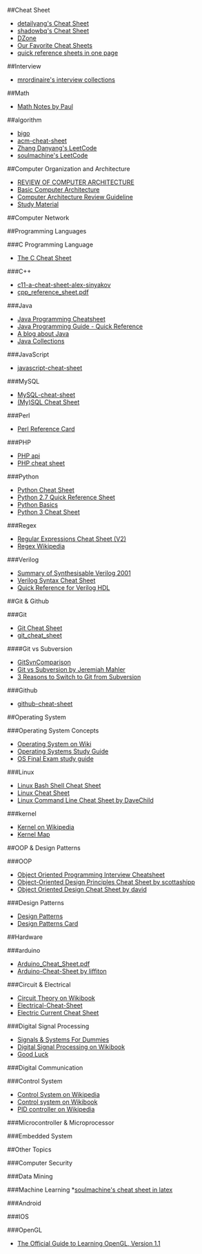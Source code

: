 ##Cheat Sheet
* [detailyang's Cheat Sheet](https://github.com/detailyang/cheat-sheets)
* [shadowbq's Cheat Sheet](https://github.com/shadowbq/Cheat-Sheets)
* [DZone](http://refcardz.dzone.com/)
* [Our Favorite Cheat Sheets](http://whatis.techtarget.com/reference/Our-Favorite-Cheat-Sheets)
* [quick reference sheets in one page](http://www.cheat-sheets.org/)

##Interview
* [mrordinaire's interview collections](https://github.com/mrordinaire/interview)

##Math
* [Math Notes by Paul](http://tutorial.math.lamar.edu/sitemap.aspx)

##algorithm
* [bigo](http://bigocheatsheet.com/)
* [acm-cheat-sheet](https://github.com/soulmachine/acm-cheat-sheet)
* [Zhang Danyang's LeetCode](https://github.com/zhangdanyangg/LeetCode)
* [soulmachine's LeetCode](https://github.com/soulmachine/leetcode)

##Computer Organization and Architecture
* [REVIEW OF COMPUTER ARCHITECTURE](http://mprolab.teipir.gr/vivlio80X86/comparch.pdf)
* [Basic Computer Architecture](http://cse.unl.edu/~witty/class/embedded/material/note/architecture.pdf)
* [Computer Architecture Review Guideline](http://cseweb.ucsd.edu/classes/wi06/cse141/Review.pdf)
* [Study Material](http://www.ddegjust.ac.in/studymaterial/msc-cs/ms-07.pdf)

##Computer Network

##Programming Languages

###C Programming Language
* [The C Cheat Sheet](http://claymore.engineer.gvsu.edu/~steriana/226/C.CheatSheet.pdf)

###C++
* [c11-a-cheat-sheet-alex-sinyakov](http://isocpp.org/blog/2012/12/c11-a-cheat-sheet-alex-sinyakov) 
* [cpp_reference_sheet.pdf](http://www.dreamincode.net/downloads/ref_sheets/cpp_reference_sheet.pdf)

###Java
* [Java Programming Cheatsheet](http://introcs.cs.princeton.edu/java/11cheatsheet/)
* [Java Programming Guide - Quick Reference](http://www.digilife.be/quickreferences/QRC/JAVA%20Programming%20Guide%20-%20Quick%20Reference.pdf)
* [A blog about Java](http://www.programcreek.com/)
* [Java Collections](http://www.programcreek.com/category/java-2/java-collections/)


###JavaScript
* [javascript-cheat-sheet](https://www.addedbytes.com/cheat-sheets/javascript-cheat-sheet/)

###MySQL
* [MySQL-cheat-sheet](https://www.addedbytes.com/cheat-sheets/mysql-cheat-sheet/)
* [(My)SQL Cheat Sheet](http://cse.unl.edu/~sscott/ShowFiles/SQL/CheatSheet/SQLCheatSheet.html)

###Perl
* [Perl Reference Card](http://www.cheat-sheets.org/saved-copy/perl_refcard.pdf)

###PHP
* [PHP api](http://overapi.com/php/)
* [PHP cheat sheet](http://www.digilife.be/quickreferences/qrc/php%20cheat%20sheet.pdf)

###Python
* [Python Cheat Sheet](https://www.addedbytes.com/cheat-sheets/python-cheat-sheet/)
* [Python 2.7 Quick Reference Sheet](http://www.astro.up.pt/~sousasag/Python_For_Astronomers/Python_qr.pdf)
* [Python Basics](http://www.cogsci.rpi.edu/~destem/igd/python_cheat_sheet.pdf)
* [Python 3 Cheat Sheet](http://perso.limsi.fr/pointal/_media/python:cours:mementopython3-english.pdf)

###Regex
* [Regular Expressions Cheat Sheet (V2)](https://www.addedbytes.com/cheat-sheets/regular-expressions-cheat-sheet/)
* [Regex Wikipedia](http://en.wikipedia.org/wiki/Regular_expression)

###Verilog
* [Summary of Synthesisable Verilog 2001](http://www.cl.cam.ac.uk/teaching/1314/P33/files/verilogcheatsheet.pdf)
* [Verilog Syntax Cheat Sheet](http://binaryllama.net/dropbox/fpga_meetup/materials/verilog.pdf)
* [Quick Reference for Verilog HDL](http://web.stanford.edu/class/ee183/handouts_win2003/VerilogQuickRef.pdf)

##Git & Github

###Git
* [Git Cheat Sheet](https://github.com/ArslanBilal/Git-Cheat-Sheet/blob/master/Git%20Cheat%20Sheet-Eng.md)
* [git_cheat_sheet](http://rogerdudler.github.io/git-guide/files/git_cheat_sheet.pdf)

####Git vs Subversion
* [GitSvnComparison](https://git.wiki.kernel.org/index.php/GitSvnComparsion)
* [Git vs Subversion by Jeremiah Mahler](http://jmahler.github.io/git/2013/07/04/git_vs_svn.html)
* [3 Reasons to Switch to Git from Subversion](http://markmcb.com/2008/10/18/3-reasons-to-switch-to-git-from-subversion/)

###Github
* [github-cheat-sheet](https://github.com/tiimgreen/github-cheat-sheet)

##Operating System

###Operating System Concepts
* [Operating System on Wiki](http://en.wikipedia.org/wiki/Operating_system)
* [Operating Systems Study Guide](http://www.sal.ksu.edu/faculty/tim/ossg/index.html)
* [OS Final Exam study guide](https://www.cs.rutgers.edu/~pxk/416/exam/study-guide-final.html)

###Linux
* [Linux Bash Shell Cheat Sheet](http://cli.learncodethehardway.org/bash_cheat_sheet.pdf)
* [Linux Cheat Sheet](http://images.linoxide.com/linux-cheat-sheet.pdf)
* [Linux Command Line Cheat Sheet by DaveChild](http://www.cheatography.com/davechild/cheat-sheets/linux-command-line/)

###kernel
* [Kernel on Wikipedia](http://en.wikipedia.org/wiki/Kernel_(operating_system))
* [Kernel Map](http://www.makelinux.net/kernel_map/)

##OOP & Design Patterns

###OOP
* [Object Oriented Programming Interview Cheatsheet](http://allfuzzy.tumblr.com/post/21184157352/object-oriented-programming-interview-cheatsheet)
* [Object-Oriented Design Principles Cheat Sheet by scottashipp](http://www.cheatography.com/scottashipp/cheat-sheets/object-oriented-design-principles/)
* [Object Oriented Design Cheat Sheet by david](http://www.cheatography.com/david/cheat-sheets/object-oriented-design/)

###Design Patterns
* [Design Patterns](http://refcardz.dzone.com/refcardz/design-patterns)
* [Design Patterns Card](http://www.cheat-sheets.org/saved-copy/designpatternscard1.pdf)

##Hardware

###arduino
* [Arduino_Cheat_Sheet.pdf](http://dlnmh9ip6v2uc.cloudfront.net/learn/materials/8/Arduino_Cheat_Sheet.pdf)
* [Arduino-Cheat-Sheet by liffiton](https://github.com/liffiton/Arduino-Cheat-Sheet)

###Circuit & Electrical
* [Circuit Theory on Wikibook](http://en.wikibooks.org/wiki/Circuit_Theory)
* [Electrical-Cheat-Sheet](http://www.scribd.com/doc/28653716/Electrical-Cheat-Sheet)
* [Electric Current Cheat Sheet](http://www.physicstutorials.org/home/electric-current/electric-current-cheat-sheet)

###Digital Signal Processing
* [Signals & Systems For Dummies](http://www.dummies.com/how-to/content/signals-systems-for-dummies-cheat-sheet.html)
* [Digital Signal Processing on Wikibook](http://en.wikibooks.org/wiki/Digital_Signal_Processing)
* [Good Luck](http://www.keepcalm-o-matic.co.uk/p/keep-calm-and-die-already-6/)

###Digital Communication

###Control System
* [Control System on Wikipedia](http://en.wikipedia.org/wiki/Control_system)
* [Control system on Wikibook](http://en.wikibooks.org/wiki/Control_Systems)
* [PID controller on Wikipedia](http://en.wikipedia.org/wiki/PID_controller)

###Microcontroller & Microprocessor

###Embedded System


##Other Topics

###Computer Security

###Data Mining

###Machine Learning
*[soulmachine's cheat sheet in latex](https://github.com/soulmachine/machine-learning-cheat-sheet)

###Android

###IOS

###OpenGL
* [The Official Guide to Learning OpenGL, Version 1.1](http://www.glprogramming.com/red/)
